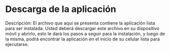 # Descarga de la aplicación
Descripción: El archivo que aquí se presenta contiene la aplicación lista para ser instalada.
Usted deberá descargar este archivo en su dispositivo móvil y abrirlo, esto le dará los pasos a seguir para la instalación, y luego de la misma, podrá encontrar la aplicación en el inicio de su celular lista para ejecutarse.
